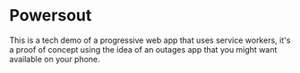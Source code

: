 # Powersout

This is a tech demo of a progressive web app that uses service workers, it's a proof of concept using the idea of an outages app that you might want available on your phone.